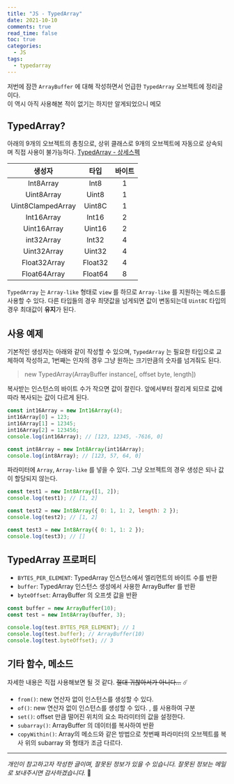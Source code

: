 ```yaml
---
title: "JS - TypedArray"
date: 2021-10-10
comments: true
read_time: false
toc: true
categories:
  - JS
tags:
  - typedarray
---
```


저번에 잠깐 `ArrayBuffer` 에 대해 작성하면서 언급한 `TypedArray` 오브젝트에 정리글이다.  
이 역시 아직 사용해본 적이 없기는 하지만 알게되었으니 메모

## TypedArray?

아래의 9개의 오브젝트의 총칭으로, 상위 클래스로 9개의 오브젝트에 자동으로 상속되며 직접 사용이 불가능하다.
[TypedArray - 상세스펙](https://262.ecma-international.org/10.0/#sec-typedarray-objects)

|      생성자       |  타입   | 바이트 |
| :---------------: | :-----: | :----: |
|     Int8Array     |  Int8   |   1    |
|    Uint8Array     |  Uint8  |   1    |
| Uint8ClampedArray | Uint8C  |   1    |
|    Int16Array     |  Int16  |   2    |
|    Uint16Array    | Uint16  |   2    |
|    int32Array     |  Int32  |   4    |
|    Uint32Array    | Uint32  |   4    |
|   Float32Array    | Float32 |   4    |
|   Float64Array    | Float64 |   8    |

`TypedArray` 는 `Array-like` 형태로 `view` 를 하므로 `Array-like` 를 지원하는 메소드를 사용할 수 있다.
다른 타입들의 경우 최댓값을 넘게되면 값이 변동되는데 `Uint8C` 타입의 경우 최대값이 **유지**가 된다.

## 사용 예제

기본적인 생성자는 아래와 같이 작성할 수 있으며, `TypedArray` 는 필요한 타입으로 교체하여 작성하고, 1번째는 인자의 경우 그냥 원하는 크기만큼의 숫자를 넘겨줘도 된다.

> new TypedArray(ArrayBuffer instance[, offset byte, length])

복사받는 인스턴스의 바이트 수가 작으면 값이 잘린다. 앞에서부터 잘리게 되므로 값에 따라 복사되는 값이 다르게 된다.

```js
const int16Array = new Int16Array(4);
int16Array[0] = 123;
int16Array[1] = 12345;
int16Array[2] = 123456;
console.log(int16Array); // [123, 12345, -7616, 0]

const int8Array = new Int8Array(int16Array);
console.log(int8Array); // [123, 57, 64, 0]
```

파라미터에 `Array`, `Array-like` 를 넣을 수 있다. 그냥 오브젝트의 경우 생성은 되나 값이 할당되지 않는다.

```js
const test1 = new Int8Array([1, 2]);
console.log(test1); // [1, 2]

const test2 = new Int8Array({ 0: 1, 1: 2, length: 2 });
console.log(test2); // [1, 2]

const test3 = new Int8Array({ 0: 1, 1: 2 });
console.log(test3); // []
```

## TypedArray 프로퍼티

- `BYTES_PER_ELEMENT`: TypedArray 인스턴스에서 엘리먼트의 바이트 수를 반환
- `buffer`: TypedArray 인스턴스 생성에서 사용한 ArrayBuffer 를 반환
- `byteOffset`: ArrayBuffer 의 오프셋 값을 반환

```js
const buffer = new ArrayBuffer(10);
const test = new Int8Array(buffer, 3);

console.log(test.BYTES_PER_ELEMENT); // 1
console.log(test.buffer); // ArrayBuffer(10)
console.log(test.byteOffset); // 3
```

## 기타 함수, 메소드

자세한 내용은 직접 사용해보면 될 것 같다. ~~절대 귀찮아서가 아니다...~~ ☄️

- `from()`: new 연산자 없이 인스턴스를 생성할 수 있다.
- `of()`: new 연산자 없이 인스턴스를 생성할 수 있다. , 를 사용하여 구분
- `set()`: offset 만큼 떨어진 위치의 요소 파라미터의 값을 설정한다.
- `subarray()`: ArrayBuffer 의 데이터를 복사하여 반환
- `copyWithin()`: Array의 메소드와 같은 방법으로 첫번째 파라미터의 오브젝트를 복사 위의 subarray 와 형태가 조금 다르다.

<hr/>

_개인이 참고하고자 작성한 글이며, 잘못된 정보가 있을 수 있습니다. 잘못된 정보는 메일로 보내주시면 감사하겠습니다._ 🙏
